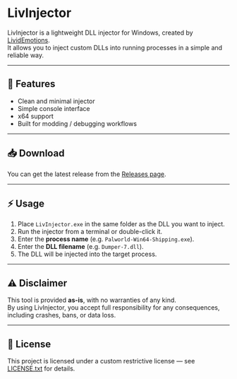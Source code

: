 ﻿# LivInjector

LivInjector is a lightweight DLL injector for Windows, created by [LividEmotions](https://github.com/LividEmotions).  
It allows you to inject custom DLLs into running processes in a simple and reliable way.

---

## 🚀 Features
- Clean and minimal injector
- Simple console interface
- x64 support
- Built for modding / debugging workflows

---

## 📥 Download
You can get the latest release from the [Releases page](../../releases).

---

## ⚡ Usage
1. Place `LivInjector.exe` in the same folder as the DLL you want to inject.
2. Run the injector from a terminal or double-click it.
3. Enter the **process name** (e.g. `Palworld-Win64-Shipping.exe`).
4. Enter the **DLL filename** (e.g. `Dumper-7.dll`).
5. The DLL will be injected into the target process.

---

## ⚠️ Disclaimer
This tool is provided **as-is**, with no warranties of any kind.  
By using LivInjector, you accept full responsibility for any consequences, including crashes, bans, or data loss.  

---

## 📜 License
This project is licensed under a custom restrictive license — see [LICENSE.txt](LICENSE.txt) for details.